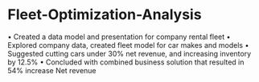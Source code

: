 # Fleet-Optimization-Analysis
•	Created a data model and presentation for company rental fleet
•	Explored company data, created fleet model for car makes and models
•	Suggested cutting cars under 30% net revenue, and increasing inventory by 12.5%
•	Concluded with combined business solution that resulted in 54% increase Net revenue 
